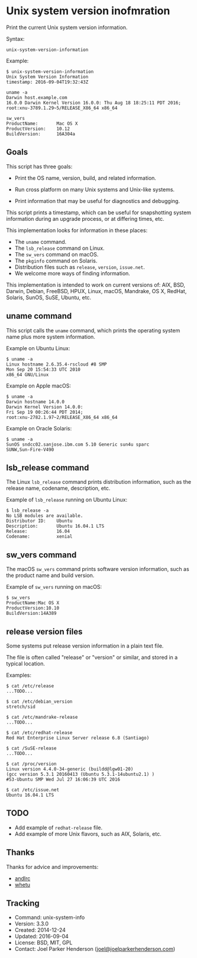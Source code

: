 # Unix system version inofmration

Print the current Unix system version information.

Syntax:

    unix-system-version-information

Example:

    $ unix-system-version-information
    Unix System Version Information
    timestamp: 2016-09-04T19:32:43Z

    uname -a
    Darwin host.example.com
    16.0.0 Darwin Kernel Version 16.0.0: Thu Aug 18 18:25:11 PDT 2016;
    root:xnu-3789.1.29~5/RELEASE_X86_64 x86_64

    sw_vers
    ProductName:       Mac OS X
    ProductVersion:    10.12
    BuildVersion:      16A304a


## Goals

This script has three goals:

  * Print the OS name, version, build, and related information.

  * Run cross platform on many Unix systems and Unix-like systems.

  * Print information that may be useful for diagnostics and debugging.

This script prints a timestamp, which can be useful for snapshotting
system information during an upgrade process, or at differing times, etc.

This implementation looks for information in these places:

  * The `uname` command.
  * The `lsb_release` command on Linux.
  * The `sw_vers` command on macOS.
  * The `pkginfo` command on Solaris.
  * Distribution files such as `release`, `version`, `issue.net`.
  * We welcome more ways of finding information.

This implementation is intended to work on current versions of:
AIX, BSD, Darwin, Debian, FreeBSD, HPUX, Linux, macOS, Mandrake, 
OS X, RedHat, Solaris, SunOS, SuSE, Ubuntu, etc.


## uname command

This script calls the `uname` command, which prints the
operating system name plus more system information.

Example on Ubuntu Linux:

    $ uname -a
    Linux hostname 2.6.35.4-rscloud #8 SMP
    Mon Sep 20 15:54:33 UTC 2010
    x86_64 GNU/Linux

Example on Apple macOS:

    $ uname -a
    Darwin hostname 14.0.0
    Darwin Kernel Version 14.0.0:
    Fri Sep 19 00:26:44 PDT 2014;
    root:xnu-2782.1.97~2/RELEASE_X86_64 x86_64

Example on Oracle Solaris:

    $ uname -a
    SunOS sndcc02.sanjose.ibm.com 5.10 Generic sun4u sparc
    SUNW,Sun-Fire-V490


## lsb_release command

The Linux `lsb_release` command prints distribution 
information, such as the release name, codename, 
description, etc.

Example of `lsb_release` running on Ubuntu Linux:

    $ lsb_release -a 
    No LSB modules are available.
    Distributor ID:    Ubuntu
    Description:       Ubuntu 16.04.1 LTS
    Release:           16.04
    Codename:          xenial


## sw_vers command

The macOS `sw_vers` command prints software version
information, such as the product name and build version.

Example of `sw_vers` running on macOS:

    $ sw_vers
    ProductName:Mac OS X
    ProductVersion:10.10
    BuildVersion:14A389


## release version files

Some systems put release version information in a plain text file.

The file is often called "release" or "version" or similar, and stored
in a typical location.

Examples:

    $ cat /etc/release
    ...TODO...

    $ cat /etc/debian_version
    stretch/sid

    $ cat /etc/mandrake-release
    ...TODO...

    $ cat /etc/redhat-release
    Red Hat Enterprise Linux Server release 6.8 (Santiago)

    $ cat /SuSE-release
    ...TODO...

    $ cat /proc/version
    Linux version 4.4.0-34-generic (buildd@lgw01-20) 
    (gcc version 5.3.1 20160413 (Ubuntu 5.3.1-14ubuntu2.1) )
    #53-Ubuntu SMP Wed Jul 27 16:06:39 UTC 2016

    $ cat /etc/issue.net
    Ubuntu 16.04.1 LTS


## TODO

* Add example of `redhat-release` file.
* Add example of more Unix flavors, such as AIX, Solaris, etc.


## Thanks

Thanks for advice and improvements:

  * [andlrc](https://www.reddit.com/user/andlrc)
  * [whetu](https://www.reddit.com/user/whetu)


## Tracking

* Command: unix-system-info
* Version: 3.3.0
* Created: 2014-12-24
* Updated: 2016-09-04
* License: BSD, MIT, GPL
* Contact: Joel Parker Henderson (joel@joelparkerhenderson.com)
